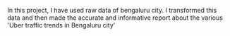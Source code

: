 In this project, I have used raw data of bengaluru city. I transformed this data and then made the accurate and informative report about the various 'Uber traffic trends in Bengaluru city'
